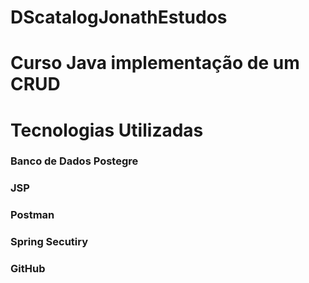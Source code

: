 # DScatalogJonathEstudos

<h1>Curso Java implementação de um CRUD</h1>

<h1>Tecnologias Utilizadas</h1>
<h3>Banco de Dados Postegre</h3>
<h3>JSP</h3>
<h3>Postman</h3>
<h3>Spring Secutiry</h3>
<h3>GitHub</h3>
